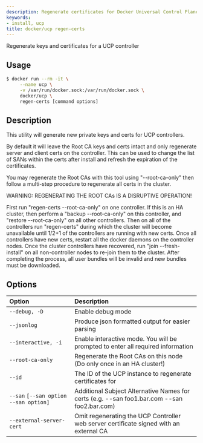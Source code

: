 ```yaml
---
description: Regenerate certificates for Docker Universal Control Plane.
keywords:
- install, ucp
title: docker/ucp regen-certs
---
```


Regenerate keys and certificates for a UCP controller

## Usage

```bash
$ docker run --rm -it \
     --name ucp \
     -v /var/run/docker.sock:/var/run/docker.sock \
     docker/ucp \
     regen-certs [command options]
```

## Description

This utility will generate new private keys and certs for UCP controllers.

By default it will leave the Root CA keys and certs intact and only
regenerate server and client certs on the controller.  This can be used
to change the list of SANs within the certs after install and refresh
the expiration of the certificates.

You may regenerate the Root CAs with this tool using "--root-ca-only"
then follow a multi-step procedure to regenerate all certs in the cluster.

WARNING: REGENERATING THE ROOT CAs IS A DISRUPTIVE OPERATION!

First run "regen-certs --root-ca-only" on one controller.  If this is an
HA cluster, then perform a "backup --root-ca-only" on this controller,
and "restore --root-ca-only" on all other controllers.  Then on all of
the controllers run "regen-certs" during which the cluster will become
unavailable until 1/2+1 of the controllers are running with new certs.
Once all controllers have new certs, restart all the docker daemons on
the controller nodes.  Once the cluster controllers have recovered, run
"join --fresh-install" on all non-controller nodes to re-join them to
the cluster.  After completing the process, all user bundles will be
invalid and new bundles must be downloaded.

## Options

| Option                                | Description                                                                                 |
|:--------------------------------------|:--------------------------------------------------------------------------------------------|
| `--debug, -D`                         | Enable debug mode                                                                           |
| `--jsonlog`                           | Produce json formatted output for easier parsing                                            |
| `--interactive, -i`                   | Enable interactive mode.  You will be prompted to enter all required information            |
| `--root-ca-only`                      | Regenerate the Root CAs on this node (Do only once in an HA cluster!)                       |
| `--id`                                | The ID of the UCP instance to regenerate certificates for                                   |
| `--san` `[--san option --san option]` | Additional Subject Alternative Names for certs (e.g. --san foo1.bar.com --san foo2.bar.com) |
| `--external-server-cert`              | Omit regenerating the UCP Controller web server certificate signed with an external CA      |
